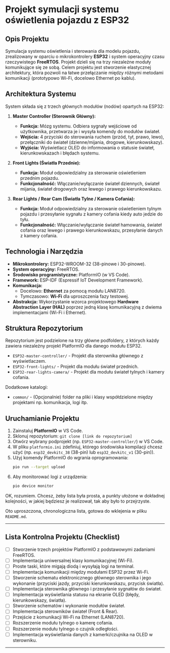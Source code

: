 # Projekt symulacji systemu oświetlenia pojazdu z ESP32

## Opis Projektu

Symulacja systemu oświetlenia i sterowania dla modelu pojazdu, zrealizowany w oparciu o mikrokontrolery **ESP32** i system operacyjny czasu rzeczywistego **FreeRTOS**. Projekt dzieli się na trzy niezależne moduły komunikujące się ze sobą. Celem projektu jest stworzenie elastycznej architektury, która pozwoli na łatwe przełączanie między różnymi metodami komunikacji (prototypowo Wi-Fi, docelowo Ethernet po kablu).

## Architektura Systemu

System składa się z trzech głównych modułów (nodów) opartych na ESP32:

1.  **Master Controller (Sterownik Główny):**
    * **Funkcja:** Mózg systemu. Odbiera sygnały wejściowe od użytkownika, przetwarza je i wysyła komendy do modułów świateł.
    * **Wejścia:** 4 przyciski do sterowania ruchem (przód, tył, prawo, lewo), przełączniki do świateł (dzienne/mijania, drogowe, kierunkowskazy).
    * **Wyjścia:** Wyświetlacz OLED do informowania o statusie świateł, kierunkowskazach i błędach systemu.

2.  **Front Lights (Światła Przednie):**
    * **Funkcja:** Moduł odpowiedzialny za sterowanie oświetleniem przednim pojazdu.
    * **Funkcjonalność:** Włączanie/wyłączanie świateł dziennych, świateł mijania, świateł drogowych oraz lewego i prawego kierunkowskazu.

3.  **Rear Lights / Rear Cam (Światła Tylne / Kamera Cofania):**
    * **Funkcja:** Moduł odpowiedzialny za sterowanie oświetleniem tylnym pojazdu i przesyłanie sygnału z kamery cofania kiedy auto jedzie do tyłu.
    * **Funkcjonalność:** Włączanie/wyłączanie świateł hamowania, świateł cofania oraz lewego i prawego kierunkowskazu, przesyłanie danych z kamery cofania.

## Technologia i Narzędzia

* **Mikrokontrolery:** ESP32-WROOM-32 (38-pinowe i 30-pinowe).
* **System operacyjny:** FreeRTOS.
* **Środowisko programistyczne:** PlatformIO (w VS Code).
* **Framework:** ESP-IDF (Espressif IoT Development Framework).
* **Komunikacja:**
    * Docelowo: **Ethernet** za pomocą modułu LAN8720.
    * Tymczasowo: **Wi-Fi** dla uproszczenia fazy testowej.
* **Abstrakcja:** Wykorzystanie wzorca projektowego **Hardware Abstraction Layer (HAL)** poprzez jedną klasę komunikacyjną z dwiema implementacjami (Wi-Fi i Ethernet).

## Struktura Repozytorium

Repozytorium jest podzielone na trzy główne podfoldery, z których każdy zawiera niezależny projekt PlatformIO dla danego modułu ESP32.

* `ESP32-master-controller/` - Projekt dla sterownika głównego z wyświetlaczem.
* `ESP32-front-lights/` - Projekt dla modułu świateł przednich.
* `ESP32-rear-lights-camera/` - Projekt dla modułu świateł tylnych i kamery cofania.

Dodatkowe katalogi:
* `common/` - (Opcjonalnie) folder na pliki i klasy współdzielone między projektami np. komunikacja, logi itp.

## Uruchamianie Projektu

1.  Zainstaluj **PlatformIO** w VS Code.
2.  Sklonuj repozytorium: `git clone [link do repozytorium]`
3.  Otwórz wybrany podprojekt (np. `ESP32-master-controller/`) w VS Code.
4.  W pliku `platformio.ini` zdefiniuj, którego środowiska kompilacji chcesz użyć (np. `esp32_devkitc_38` (38-pin) lub `esp32_devkitc_v1` (30-pin)).
5.  Użyj komendy PlatformIO do wgrania oprogramowania:
    ```bash
    pio run --target upload
    ```
6.  Aby monitorować logi z urządzenia:
    ```bash
    pio device monitor
    ```

OK, rozumiem. Chcesz, żeby lista była prosta, a punkty ułożone w dokładnej kolejności, w jakiej będziesz je realizował, tak aby było to przejrzyste.

Oto uproszczona, chronologiczna lista, gotowa do wklejenia w pliku `README.md`.

---

## Lista Kontrolna Projektu (Checklist)

* [ ] Stworzenie trzech projektów PlatformIO z podstawowymi zadaniami FreeRTOS.
* [ ] Implementacja uniwersalnej klasy komunikacyjnej (Wi-Fi).
* [ ] Proste taski, które migają diodą i wysyłają logi na terminal.
* [ ] Implementacja komunikacji między modułami ESP32 przez Wi-Fi.
* [ ] Stworzenie schematu elektronicznego głównego sterownika i jego wykonanie (przyciski jazdy, przyciski kierunkowskazu, przycisk światła).
* [ ] Implementacja sterownika głównego i przesyłanie sygnałów do świateł.
* [ ] Implementacja wyświetlania statusu na ekranie OLED (błędy, kierunkowskazy, światła).
* [ ] Stworzenie schematów i wykonanie modułów świateł.
* [ ] Implementacja sterowników świateł (Front & Rear).
* [ ] Przejście z komunikacji Wi-Fi na Ethernet (LAN8720).
* [ ] Rozszerzenie modułu tylnego o kamerę cofania.
* [ ] Rozszerzenie modułu tylnego o czujnik odległości.
* [ ] Implementacja wyświetlania danych z kamerki/czujnika na OLED w sterowniku.

---
